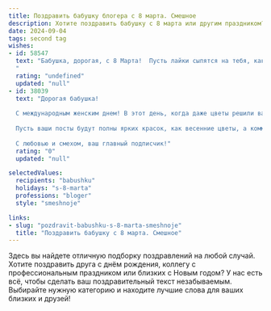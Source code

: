 ```yaml
---
title: Поздравить бабушку блогера с 8 марта. Смешное
description: Хотите поздравить бабушку с 8 марта или другим праздником? Наш ИИ создаст незабываемое поздравление, а вы обязательно выделитесь среди других.  
date: 2024-09-04
tags: second tag
wishes:
- id: 58547
  text: "Бабушка, дорогая, с 8 Марта!  Пусть лайки сыпятся на тебя, как комментарии под твоими видео, и пусть ни один тэг не пройдет мимо твоей внимательной, блогерской души! 😄💐
  "
  rating: "undefined"
  updated: "null"
- id: 38039
  text: "Дорогая бабушка!
  
  С международным женским днем! В этот день, когда даже цветы решили вас поздравить, хочу сказать, что вы — не только королева нашего семейного королевства, но и необыкновенный блогер нашей жизни! Ваши советы, как записать \"Как правильно варить компот\" или \"10 способов убеждать внуков делать уроки\", всегда находят десятки лайков в нашем сердце!
  
  Пусть ваши посты будут полны ярких красок, как весенние цветы, а комментарии — только добрыми и смешными! Желаю, чтобы каждый ваш день был наполнен счастьем, лайками и незабываемыми моментами, которые обязательно нужно запечатлеть в вашем блоге жизни.
  
  С любовью и смехом, ваш главный подписчик!"
  rating: "0"
  updated: "null"

selectedValues:
  recipients: "babushku"
  holidays: "s-8-marta"
  professions: "bloger"
  style: "smeshnoje"

links:
- slug: "pozdravit-babushku-s-8-marta-smeshnoje"
  title: "Поздравить бабушку с 8 марта. Смешное"
---
```


Здесь вы найдете отличную подборку поздравлений на любой случай. 
Хотите поздравить друга с днём рождения, коллегу с профессиональным праздником или близких с Новым годом? У нас есть всё, чтобы сделать ваш поздравительный текст незабываемым. Выбирайте нужную категорию и находите лучшие слова для ваших близких и друзей!
